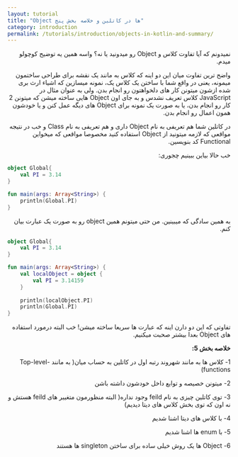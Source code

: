 ```yaml
---
layout: tutorial
title: "Object ها در کاتلین و خلاصه بخش پنج"
category: introduction
permalink: /tutorials/introduction/objects-in-kotlin-and-summary/
---
```



<div dir="rtl" markdown="1">



نمیدونم که آیا تفاوت کلاس و Object رو میدونید یا نه؟ واسه همین یه توضیح کوچولو میدم.

واضح ترین تفاوت میان این دو اینه که کلاس به مانند یک نقشه برای طراحی ساختمون میمونه، یعنی در واقع شما با ساختن یک کلاس یک، نمونه میسازین که اشیاء ارث بری شده ازشون میتونن کار های دلخواهتون رو انجام بدن. ولی به عنوان مثال در JavaScript کلاس تعریف نشدس و به جای اون Object هایی ساخته میشن که میتونن 2 کار رو انجام بدن، یا به صورت یک نمونه برای Object های دیگه عمل کنن و یا خودشون همون اعمال رو انجام بدن.

در کاتلین شما هم تعریفی به نام Object داری و هم تعریفی به نام Class و خب در نتیجه مواقعی که لازمه میتونید از Object استفاده کنید مخصوصا مواقعی که میخواین Functional کد بنویسین.

خب حالا بیاین ببینیم چجوری:

</div>

```kotlin
object Global{
    val PI = 3.14
}

fun main(args: Array<String>) {
    println(Global.PI)
}
```

<div dir="rtl" markdown="1">

به همین سادگی که میبینین. من حتی میتونم همین object رو به صورت یک عبارت بیان کنم.

</div>

```kotlin
object Global{
    val PI = 3.14
}

fun main(args: Array<String>) {
    val localObject = object {
        val PI = 3.14159
    }
    
    println(localObject.PI)
    println(Global.PI)
}
```
<div dir="rtl" markdown="1">

تفاوتی که این دو دارن اینه که عبارت ها سریعا ساخته میشن! خب البته درمورد استفاده های Object بعدا بیشتر صحبت میکنیم.

**خلاصه بخش 5:**

1-	کلاس ها به مانند شهروند رتبه اول در کاتلین به حساب میان( به مانند Top-level-functions)

2-	میتونن خصیصه و توابع داخل خودشون داشته باشن

3-	توی کاتلین چیزی به نام feild وجود نداره( البته منظورمون متغییر های feild هستش و نه اون که توی بخش کلاس های دیتا دیدیم)

4-	با کلاس های دیتا اشنا شدیم

5-	با enum ها اشنا شدیم

6-	Object ها یک روش خیلی ساده برای ساختن singleton ها هستند


</div>
